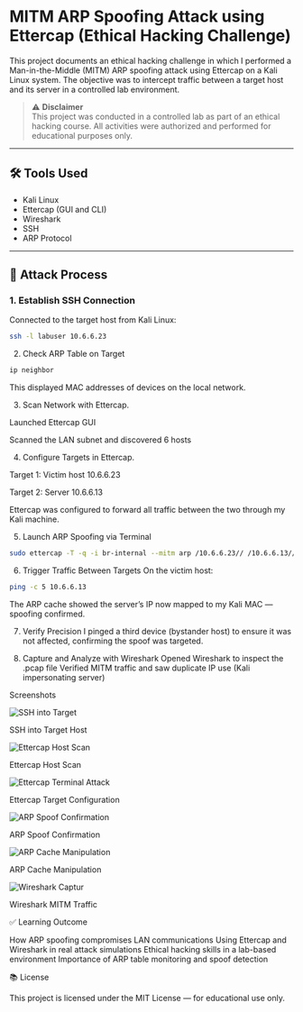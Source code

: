 # MITM ARP Spoofing Attack using Ettercap (Ethical Hacking Challenge)

This project documents an ethical hacking challenge in which I performed a Man-in-the-Middle (MITM) ARP spoofing attack using Ettercap on a Kali Linux system. The objective was to intercept traffic between a target host and its server in a controlled lab environment.

> ⚠️ **Disclaimer**  
> This project was conducted in a controlled lab as part of an ethical hacking course. All activities were authorized and performed for educational purposes only.

---

## 🛠 Tools Used

- Kali Linux
- Ettercap (GUI and CLI)
- Wireshark
- SSH
- ARP Protocol

---

## 🧪 Attack Process

### 1. Establish SSH Connection

Connected to the target host from Kali Linux:
```bash
ssh -l labuser 10.6.6.23
```

2. Check ARP Table on Target

```bash
ip neighbor
```
This displayed MAC addresses of devices on the local network.

3. Scan Network with Ettercap.
   
  Launched Ettercap GUI

  Scanned the LAN subnet and discovered 6 hosts

4. Configure Targets in Ettercap.
    
  Target 1: Victim host 10.6.6.23

  Target 2: Server 10.6.6.13

Ettercap was configured to forward all traffic between the two through my Kali machine.

5. Launch ARP Spoofing via Terminal
```bash
sudo ettercap -T -q -i br-internal --mitm arp /10.6.6.23// /10.6.6.13//
```

6. Trigger Traffic Between Targets
On the victim host:

```bash
ping -c 5 10.6.6.13
```
The ARP cache showed the server’s IP now mapped to my Kali MAC — spoofing confirmed.

7. Verify Precision
I pinged a third device (bystander host) to ensure it was not affected, confirming the spoof was targeted.

8. Capture and Analyze with Wireshark
Opened Wireshark to inspect the .pcap file
Verified MITM traffic and saw duplicate IP use (Kali impersonating server)


Screenshots


![SSH into Target](https://github.com/user-attachments/assets/cff9d7f5-e3bf-453b-9dc3-74dc4e33377a)

SSH into Target Host

![Ettercap Host Scan](https://github.com/user-attachments/assets/73c70d05-c1fb-4739-9b5c-61db1704d235)

Ettercap Host Scan

![Ettercap Terminal Attack](https://github.com/user-attachments/assets/96fa34ab-8040-4fae-bf2c-98257ed10f86)

Ettercap Target Configuration

![ARP Spoof Confirmation](https://github.com/user-attachments/assets/ba27c771-e7b5-4604-a94e-4103ce928a89)

ARP Spoof Confirmation

![ARP Cache Manipulation](https://github.com/user-attachments/assets/82468204-1199-4119-a02b-d4772f2a3373)

ARP Cache Manipulation

![Wireshark Captur](https://github.com/user-attachments/assets/e4388214-58f3-4808-bddc-69e737c51100)

Wireshark MITM Traffic


✅ Learning Outcome

How ARP spoofing compromises LAN communications
Using Ettercap and Wireshark in real attack simulations
Ethical hacking skills in a lab-based environment
Importance of ARP table monitoring and spoof detection

📚 License

This project is licensed under the MIT License — for educational use only.
